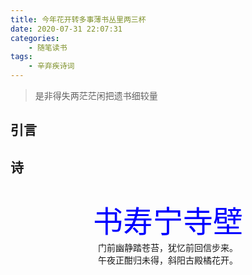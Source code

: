 ```yaml
---
title: 今年花开转多事薄书丛里两三杯
date: 2020-07-31 22:07:31
categories: 
    - 随笔读书
tags: 
    - 辛弃疾诗词
---
```


>是非得失两茫茫闲把遗书细较量


<!-- more -->

## 引言

## 诗
<center>
<br><font color=blue size=10>书寿宁寺壁</font>
<br>门前幽静踏苍苔，犹忆前回信步来。
<br>午夜正酣归未得，斜阳古殿橘花开。
</center>


 